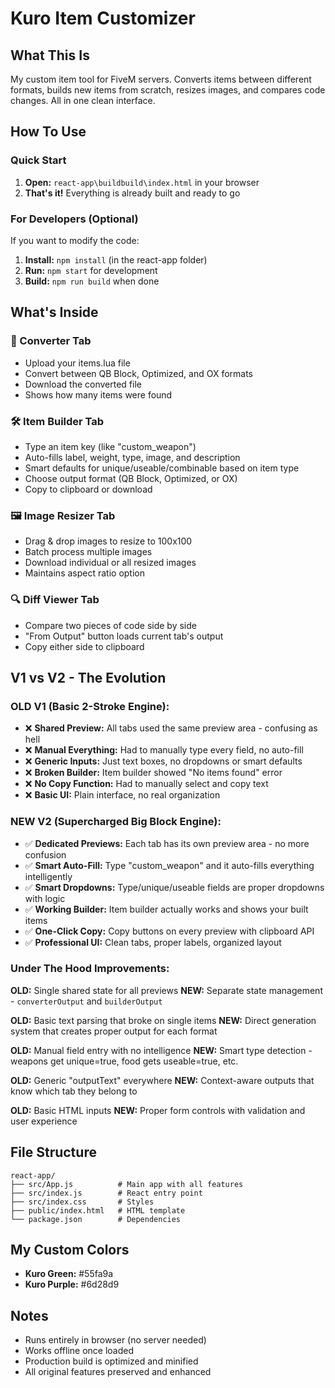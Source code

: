 # Kuro Item Customizer

## What This Is
My custom item tool for FiveM servers. Converts items between different formats, builds new items from scratch, resizes images, and compares code changes. All in one clean interface.

## How To Use

### Quick Start
1. **Open:** `react-app\buildbuild\index.html` in your browser
2. **That's it!** Everything is already built and ready to go

### For Developers (Optional)
If you want to modify the code:
1. **Install:** `npm install` (in the react-app folder)
2. **Run:** `npm start` for development
3. **Build:** `npm run build` when done

## What's Inside

### 🔄 Converter Tab
- Upload your items.lua file
- Convert between QB Block, Optimized, and OX formats
- Download the converted file
- Shows how many items were found

### 🛠️ Item Builder Tab  
- Type an item key (like "custom_weapon")
- Auto-fills label, weight, type, image, and description
- Smart defaults for unique/useable/combinable based on item type
- Choose output format (QB Block, Optimized, or OX)
- Copy to clipboard or download

### 🖼️ Image Resizer Tab
- Drag & drop images to resize to 100x100
- Batch process multiple images
- Download individual or all resized images
- Maintains aspect ratio option

### 🔍 Diff Viewer Tab
- Compare two pieces of code side by side
- "From Output" button loads current tab's output
- Copy either side to clipboard

## V1 vs V2 - The Evolution

### **OLD V1 (Basic 2-Stroke Engine):**
- ❌ **Shared Preview:** All tabs used the same preview area - confusing as hell
- ❌ **Manual Everything:** Had to manually type every field, no auto-fill
- ❌ **Generic Inputs:** Just text boxes, no dropdowns or smart defaults
- ❌ **Broken Builder:** Item builder showed "No items found" error
- ❌ **No Copy Function:** Had to manually select and copy text
- ❌ **Basic UI:** Plain interface, no real organization

### **NEW V2 (Supercharged Big Block Engine):**
- ✅ **Dedicated Previews:** Each tab has its own preview area - no more confusion
- ✅ **Smart Auto-Fill:** Type "custom_weapon" and it auto-fills everything intelligently
- ✅ **Smart Dropdowns:** Type/unique/useable fields are proper dropdowns with logic
- ✅ **Working Builder:** Item builder actually works and shows your built items
- ✅ **One-Click Copy:** Copy buttons on every preview with clipboard API
- ✅ **Professional UI:** Clean tabs, proper labels, organized layout

### **Under The Hood Improvements:**

**OLD:** Single shared state for all previews
**NEW:** Separate state management - `converterOutput` and `builderOutput`

**OLD:** Basic text parsing that broke on single items
**NEW:** Direct generation system that creates proper output for each format

**OLD:** Manual field entry with no intelligence
**NEW:** Smart type detection - weapons get unique=true, food gets useable=true, etc.

**OLD:** Generic "outputText" everywhere
**NEW:** Context-aware outputs that know which tab they belong to

**OLD:** Basic HTML inputs
**NEW:** Proper form controls with validation and user experience

## File Structure
```
react-app/
├── src/App.js          # Main app with all features
├── src/index.js        # React entry point  
├── src/index.css       # Styles
├── public/index.html   # HTML template
└── package.json        # Dependencies
```

## My Custom Colors
- **Kuro Green:** #55fa9a
- **Kuro Purple:** #6d28d9

## Notes
- Runs entirely in browser (no server needed)
- Works offline once loaded
- Production build is optimized and minified
- All original features preserved and enhanced
